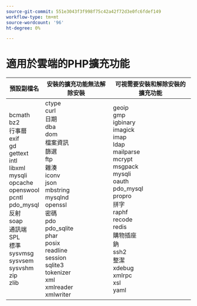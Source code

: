 ```yaml
---
source-git-commit: 551e3043f3f998f75c42a42f72d3e0fc6fdef149
workflow-type: tm+mt
source-wordcount: '96'
ht-degree: 0%

---
```

# 適用於雲端的PHP擴充功能

<table style="table-layout:auto">
    <thead>
      <tr>
        <th>
            預設副檔名
        </th>
        <th>
            安裝的擴充功能無法解除安裝
        </th>
        <th>
            可視需要安裝和解除安裝的擴充功能
        </th>
      </tr>
    </thead>
    <tbody>
        <tr>
            <td>
                bcmath<br>
                bz2<br>
                行事曆<br>
                exif<br>
                gd<br>
                gettext<br>
                intl<br>
                libxml<br>
                mysqli<br>
                opcache<br>
                openswool<br>
                pcntl<br>
                pdo_mysql<br>
                反射<br>
                soap<br>
                通訊端<br>
                SPL<br>
                標準<br>
                sysvmsg<br>
                sysvsem<br>
                sysvshm<br>
                zip<br>
                zlib<br>
            </td>
            <td>
                ctype<br>
                curl<br>
                日期<br>
                dba<br>
                dom<br>
                檔案資訊<br>
                篩選<br>
                ftp<br>
                雜湊<br>
                iconv<br>
                json<br>
                mbstring<br>
                mysqlnd<br>
                openssl<br>
                密碼<br>
                pdo<br>
                pdo_sqlite<br>
                phar<br>
                posix<br>
                readline<br>
                session<br>
                sqlite3<br>
                tokenizer<br>
                xml<br>
                xmlreader<br>
                xmlwriter<br>
            </td>
            <td>
                geoip<br>
                gmp<br>
                igbinary<br>
                imagick<br>
                imap<br>
                ldap<br>
                mailparse<br>
                mcrypt<br>
                msgpack<br>
                mysqli<br>
                oauth<br>
                pdo_mysql<br>
                propro<br>
                拼字<br>
                raphf<br>
                recode<br>
                redis<br>
                購物插座<br>
                鈉<br>
                ssh2<br>
                整潔<br>
                xdebug<br>
                xmlrpc<br>
                xsl<br>
                yaml<br>
            </td>
        </tr>
    </tbody>
</table>
